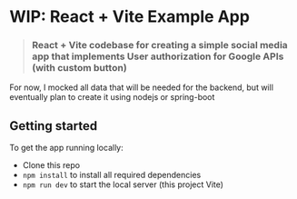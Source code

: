 # WIP: React + Vite Example App
> ### React + Vite codebase for creating a simple social media app that implements User authorization for Google APIs (with custom button)

For now, I mocked all data that will be needed for the backend, but will eventually plan to create it using nodejs or spring-boot

## Getting started

To get the app running locally:

- Clone this repo
- `npm install` to install all required dependencies
- `npm run dev` to start the local server (this project Vite)